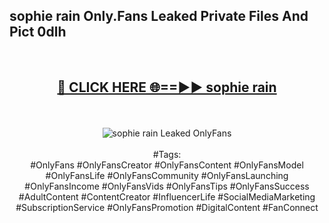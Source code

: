 <h2>sophie rain Only.Fans Leaked Private Files And Pict 0dlh</h2>
<br>
<div align="center">
<h2><a href="https://mediafiles.top/sophie_rain" rel="nofollow">🔴 CLICK HERE 🌐==►► sophie rain</a></h2>
<br>
<br>
<a href="https://mediafiles.top/sophie_rain" rel="nofollow" data-target="animated-image.originalLink"><img src="https://i.ibb.co.com/WyWwxjT/player-gif2.gif" alt="sophie rain Leaked OnlyFans" style="max-width: 100%; display: inline-block;" data-target="animated-image.originalImage"></a>
<br><br>
#Tags:
<br>
#OnlyFans #OnlyFansCreator #OnlyFansContent #OnlyFansModel #OnlyFansLife #OnlyFansCommunity #OnlyFansLaunching #OnlyFansIncome #OnlyFansVids #OnlyFansTips #OnlyFansSuccess #AdultContent #ContentCreator #InfluencerLife #SocialMediaMarketing #SubscriptionService #OnlyFansPromotion #DigitalContent #FanConnect
</div>
<br>
